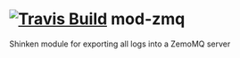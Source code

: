 <a href='https://travis-ci.org/shinken-monitoring/mod-zmq'><img src='https://api.travis-ci.org/shinken-monitoring/mod-zmq.svg?branch=master' alt='Travis Build'></a>
mod-zmq
=======

Shinken module for exporting all logs into a ZemoMQ server
